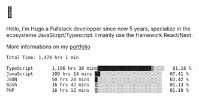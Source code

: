 # 👋 

Hello, i'm Hugo a Fullstack developper since now 5 years, specialize in the ecosysteme JavaScript/Typescript. I mainly use the framework React/Next.

More informations on my [portfolio](https://hcampos.fr)

<!--START_SECTION:waka-->

```txt
Total Time: 1,474 hrs 1 min

TypeScript       1,196 hrs 36 mins████████████████████▒░░░░   81.18 %
JavaScript       109 hrs 14 mins ██░░░░░░░░░░░░░░░░░░░░░░░   07.41 %
JSON             50 hrs 24 mins  █░░░░░░░░░░░░░░░░░░░░░░░░   03.42 %
Bash             16 hrs 42 mins  ▒░░░░░░░░░░░░░░░░░░░░░░░░   01.13 %
PHP              16 hrs 12 mins  ▒░░░░░░░░░░░░░░░░░░░░░░░░   01.10 %
```

<!--END_SECTION:waka-->
